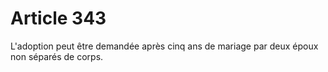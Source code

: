 # Article 343

L'adoption peut être demandée après cinq ans de mariage par deux époux non séparés de corps.

